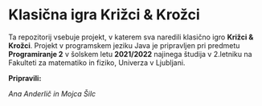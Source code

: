 # Klasična igra Križci & Krožci

Ta repozitorij vsebuje projekt, v katerem sva naredili klasično igro **Križci & Krožci**. Projekt v programskem jeziku Java je pripravljen pri predmetu **Programiranje 2** v šolskem letu **2021/2022** najinega študija v 2.letniku na Fakulteti za matematiko in fiziko, Univerza v Ljubljani.

**Pripravili:**

_Ana Anderlič in Mojca Šilc_
